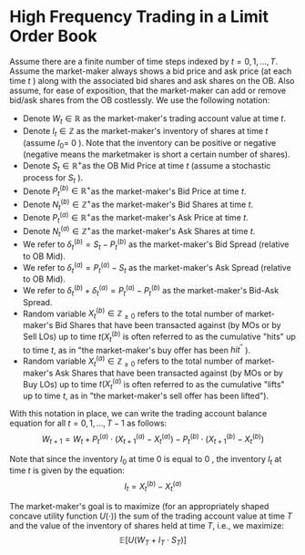 # High Frequency Trading in a Limit Order Book

Assume there are a finite number of time steps indexed by $t=0,1, \ldots, T$. Assume the market-maker always shows a bid price and ask price (at each time $t$ ) along with the associated bid shares and ask shares on the OB. Also assume, for ease of exposition, that the market-maker can add or remove bid/ask shares from the OB costlessly. We use the following notation:
- Denote $W_t \in \mathbb{R}$ as the market-maker's trading account value at time $t$.
- Denote $I_t \in \mathbb{Z}$ as the market-maker's inventory of shares at time $t$ (assume $I_0=$ 0 ). Note that the inventory can be positive or negative (negative means the marketmaker is short a certain number of shares).
- Denote $S_t \in \mathbb{R}^{+}$as the OB Mid Price at time $t$ (assume a stochastic process for $S_t$ ).
- Denote $P_t^{(b)} \in \mathbb{R}^{+}$as the market-maker's Bid Price at time $t$.
- Denote $N_t^{(b)} \in \mathbb{Z}^{+}$as the market-maker's Bid Shares at time $t$.
- Denote $P_t^{(a)} \in \mathbb{R}^{+}$as the market-maker's Ask Price at time $t$.
- Denote $N_t^{(a)} \in \mathbb{Z}^{+}$as the market-maker's Ask Shares at time $t$.
- We refer to $\delta_t^{(b)}=S_t-P_t^{(b)}$ as the market-maker's Bid Spread (relative to OB Mid).
- We refer to $\delta_t^{(a)}=P_t^{(a)}-S_t$ as the market-maker's Ask Spread (relative to OB Mid).
- We refer to $\delta_t^{(b)}+\delta_t^{(a)}=P_t^{(a)}-P_t^{(b)}$ as the market-maker's Bid-Ask Spread.
- Random variable $X_t^{(b)} \in \mathbb{Z}_{\geq 0}$ refers to the total number of market-maker's Bid Shares that have been transacted against (by MOs or by Sell LOs) up to time $t\left(X_t^{(b)}\right.$ is often referred to as the cumulative "hits" up to time $t$, as in "the market-maker's buy offer has been $h i t^{\prime \prime}$ ).
- Random variable $X_t^{(a)} \in \mathbb{Z}_{\geq 0}$ refers to the total number of market-maker's Ask Shares that have been transacted against (by MOs or by Buy LOs) up to time $t\left(X_t^{(a)}\right.$ is often referred to as the cumulative "lifts" up to time $t$, as in "the market-maker's sell offer has been lifted").

With this notation in place, we can write the trading account balance equation for all $t=0,1, \ldots, T-1$ as follows:
$$
W_{t+1}=W_t+P_t^{(a)} \cdot\left(X_{t+1}^{(a)}-X_t^{(a)}\right)-P_t^{(b)} \cdot\left(X_{t+1}^{(b)}-X_t^{(b)}\right)
$$

Note that since the inventory $I_0$ at time 0 is equal to 0 , the inventory $I_t$ at time $t$ is given by the equation:
$$
I_t=X_t^{(b)}-X_t^{(a)}
$$

The market-maker's goal is to maximize (for an appropriately shaped concave utility function $U(\cdot))$ the sum of the trading account value at time $T$ and the value of the inventory of shares held at time $T$, i.e., we maximize:
$$
\mathbb{E}\left[U\left(W_T+I_T \cdot S_T\right)\right]
$$